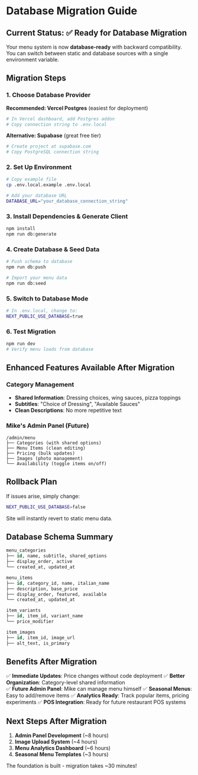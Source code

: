 # Database Migration Guide

## Current Status: ✅ Ready for Database Migration

Your menu system is now **database-ready** with backward compatibility. You can switch between static and database sources with a single environment variable.

## Migration Steps

### 1. Choose Database Provider

**Recommended: Vercel Postgres** (easiest for deployment)
```bash
# In Vercel dashboard, add Postgres addon
# Copy connection string to .env.local
```

**Alternative: Supabase** (great free tier)
```bash
# Create project at supabase.com
# Copy PostgreSQL connection string
```

### 2. Set Up Environment
```bash
# Copy example file
cp .env.local.example .env.local

# Add your database URL
DATABASE_URL="your_database_connection_string"
```

### 3. Install Dependencies & Generate Client
```bash
npm install
npm run db:generate
```

### 4. Create Database & Seed Data
```bash
# Push schema to database
npm run db:push

# Import your menu data
npm run db:seed
```

### 5. Switch to Database Mode
```bash
# In .env.local, change to:
NEXT_PUBLIC_USE_DATABASE=true
```

### 6. Test Migration
```bash
npm run dev
# Verify menu loads from database
```

## Enhanced Features Available After Migration

### Category Management
- **Shared Information**: Dressing choices, wing sauces, pizza toppings
- **Subtitles**: "Choice of Dressing", "Available Sauces"
- **Clean Descriptions**: No more repetitive text

### Mike's Admin Panel (Future)
```
/admin/menu
├── Categories (with shared options)
├── Menu Items (clean editing)
├── Pricing (bulk updates)
├── Images (photo management)
└── Availability (toggle items on/off)
```

## Rollback Plan
If issues arise, simply change:
```bash
NEXT_PUBLIC_USE_DATABASE=false
```
Site will instantly revert to static menu data.

## Database Schema Summary

```sql
menu_categories
├── id, name, subtitle, shared_options
├── display_order, active
└── created_at, updated_at

menu_items  
├── id, category_id, name, italian_name
├── description, base_price
├── display_order, featured, available
└── created_at, updated_at

item_variants
├── id, item_id, variant_name
└── price_modifier

item_images
├── id, item_id, image_url
├── alt_text, is_primary
```

## Benefits After Migration

✅ **Immediate Updates**: Price changes without code deployment
✅ **Better Organization**: Category-level shared information  
✅ **Future Admin Panel**: Mike can manage menu himself
✅ **Seasonal Menus**: Easy to add/remove items
✅ **Analytics Ready**: Track popular items, pricing experiments
✅ **POS Integration**: Ready for future restaurant POS systems

## Next Steps After Migration

1. **Admin Panel Development** (~8 hours)
2. **Image Upload System** (~4 hours)  
3. **Menu Analytics Dashboard** (~6 hours)
4. **Seasonal Menu Templates** (~3 hours)

The foundation is built - migration takes ~30 minutes!